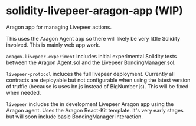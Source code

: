 # solidity-livepeer-aragon-app (WIP)
Aragon app for managing Livepeer actions.

This uses the Aragon Agent app so there will likely be very little Solidity involved. This is mainly web app work.

`aragon-livepeer-experiment` includes initial experimental Solidity tests between the Aragon Agent.sol and the Livepeer BondingManager.sol.

`livepeer-protocol` incluces the full livepeer deployment. Currently all contracts are deployable but not configurable when using the latest version of truffle (because is uses bn.js instead of BigNumber.js). This will be fixed when needed.

`livepeer` includes the in development Livepeer Aragon app using the Aragon agent. Uses the Aragon React-Kit template. It's very early stages but will soon include basic BondingManager interaction.
